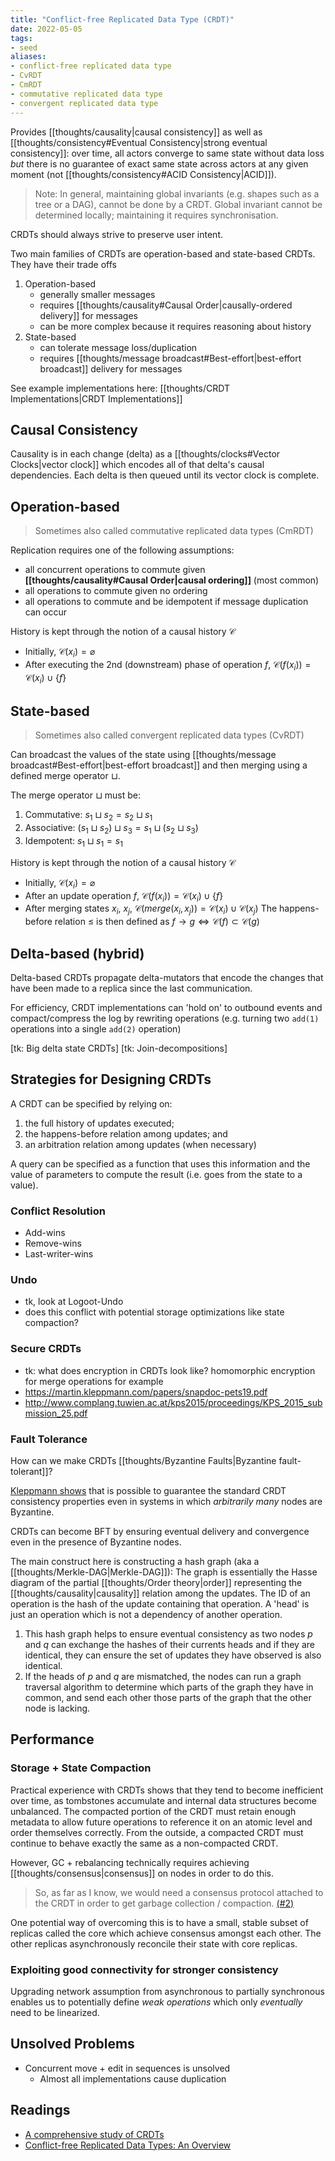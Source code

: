 ```yaml
---
title: "Conflict-free Replicated Data Type (CRDT)"
date: 2022-05-05
tags:
- seed
aliases:
- conflict-free replicated data type
- CvRDT
- CmRDT
- commutative replicated data type
- convergent replicated data type
---
```


Provides [[thoughts/causality|causal consistency]] as well as [[thoughts/consistency#Eventual Consistency|strong eventual consistency]]: over time, all actors converge to same state without data loss *but* there is no guarantee of exact same state across actors at any given moment (not [[thoughts/consistency#ACID Consistency|ACID]]).

> Note: In general, maintaining global invariants (e.g. shapes such as a tree or a DAG), cannot be done by a CRDT. Global invariant cannot be determined locally; maintaining it requires synchronisation.

CRDTs should always strive to preserve user intent.

Two main families of CRDTs are operation-based and state-based CRDTs. They have their trade offs
1. Operation-based
	- generally smaller messages
	- requires [[thoughts/causality#Causal Order|causally-ordered delivery]] for messages
	- can be more complex because it requires reasoning about history
2. State-based
	- can tolerate message loss/duplication 
	- requires [[thoughts/message broadcast#Best-effort|best-effort broadcast]] delivery for messages

See example implementations here: [[thoughts/CRDT Implementations|CRDT Implementations]]

## Causal Consistency
Causality is in each change (delta) as a [[thoughts/clocks#Vector Clocks|vector clock]] which encodes all of that delta's causal dependencies. Each delta is then queued until its vector clock is complete.

## Operation-based
> Sometimes also called commutative replicated data types (CmRDT)

Replication requires one of the following assumptions:
- all concurrent operations to commute given **[[thoughts/causality#Causal Order|causal ordering]]** (most common)
- all operations to commute given no ordering
- all operations to commute and be idempotent if message duplication can occur

History is kept through the notion of a causal history $\mathcal{C}$
- Initially, $\mathcal{C}(x_i) = \varnothing$
- After executing the 2nd (downstream) phase of operation $f$, $\mathcal{C}(f(x_i)) = \mathcal{C}(x_i) \cup \{ f \}$

## State-based
> Sometimes also called convergent replicated data types (CvRDT)

Can broadcast the values of the state using [[thoughts/message broadcast#Best-effort|best-effort broadcast]] and then merging using a defined merge operator $\sqcup$.

The merge operator $\sqcup$ must be:
1. Commutative: $s_1 \sqcup s_2 = s_2 \sqcup s_1$
2. Associative: $(s_1 \sqcup s_2) \sqcup s_3 = s_1 \sqcup (s_2 \sqcup s_3)$
3. Idempotent: $s_1 \sqcup s_1 = s_1$

History is kept through the notion of a causal history $\mathcal{C}$
- Initially, $\mathcal{C}(x_i) = \varnothing$
- After an update operation $f$, $\mathcal{C}(f(x_i)) = \mathcal{C}(x_i) \cup \{ f \}$
- After merging states $x_i$, $x_j$, $\mathcal{C}(merge(x_i, x_j)) = \mathcal{C}(x_i) \cup \mathcal{C}(x_j)$
The happens-before relation $\leq$ is then defined as $f \rightarrow g \iff \mathcal{C}(f) \subset \mathcal{C}(g)$

## Delta-based (hybrid)
Delta-based CRDTs propagate delta-mutators that encode the changes that have been made to a replica since the last communication.

For efficiency, CRDT implementations can 'hold on' to outbound events and compact/compress the log by rewriting operations (e.g. turning two `add(1)` operations into a single `add(2)` operation)

[tk: Big delta state CRDTs]
[tk: Join-decompositions]

## Strategies for Designing CRDTs
A CRDT can be specified by relying on:
1. the full history of updates executed;
2. the happens-before relation among updates; and
3. an arbitration relation among updates (when necessary)

A query can be specified as a function that uses this information and the value of parameters to compute the result (i.e. goes from the state to a value).

### Conflict Resolution
- Add-wins
- Remove-wins
- Last-writer-wins

### Undo
- tk, look at Logoot-Undo
- does this conflict with potential storage optimizations like state compaction?

### Secure CRDTs
- tk: what does encryption in CRDTs look like? homomorphic encryption for merge operations for example
- https://martin.kleppmann.com/papers/snapdoc-pets19.pdf
- http://www.complang.tuwien.ac.at/kps2015/proceedings/KPS_2015_submission_25.pdf

### Fault Tolerance
How can we make CRDTs [[thoughts/Byzantine Faults|Byzantine fault-tolerant]]?

[Kleppmann shows](https://martin.kleppmann.com/papers/bft-crdt-papoc22.pdf) that is possible to guarantee the standard CRDT consistency properties even in systems in which *arbitrarily many* nodes are Byzantine.

CRDTs can become BFT by ensuring eventual delivery and convergence even in the presence of Byzantine nodes.

The main construct here is constructing a hash graph (aka a [[thoughts/Merkle-DAG|Merkle-DAG]]): The graph is essentially the Hasse diagram of the partial [[thoughts/Order theory|order]] representing the [[thoughts/causality|causality]] relation among the updates. The ID of an operation is the hash of the update containing that operation. A 'head' is just an operation which is not a dependency of another operation.
1. This hash graph helps to ensure eventual consistency as two nodes $p$ and $q$ can exchange the hashes of their currents heads and if they are identical, they can ensure the set of updates they have observed is also identical.
2. If the heads of $p$ and $q$ are mismatched, the nodes can run a graph traversal algorithm to determine which parts of the graph they have in common, and send each other those parts of the graph that the other node is lacking.

## Performance
### Storage + State Compaction
Practical experience with CRDTs shows that they tend to become inefficient over time,
as tombstones accumulate and internal data structures become unbalanced. The compacted portion of the CRDT must retain enough metadata to allow future operations to reference it on an atomic level and order themselves correctly. From the outside, a compacted CRDT must continue to behave exactly the same as a non-compacted CRDT.

However, GC + rebalancing technically requires achieving [[thoughts/consensus|consensus]] on nodes in order to do this.


> So, as far as I know, we would need a consensus protocol attached to the CRDT in order to get garbage collection / compaction. [(#2)](https://github.com/ipfs-inactive/dynamic-data-and-capabilities/issues/2)

One potential way of overcoming this is to have a small, stable subset of replicas called the core which achieve consensus amongst each other. The other replicas asynchronously reconcile their state with core replicas.

### Exploiting good connectivity for stronger consistency
Upgrading network assumption from asynchronous to partially synchronous enables us to potentially define *weak operations* which only *eventually* need to be linearized.

## Unsolved Problems
- Concurrent move + edit in sequences is unsolved
	- Almost all implementations cause duplication

## Readings
- [A comprehensive study of CRDTs](https://hal.inria.fr/inria-00555588/document) 
- [Conflict-free Replicated Data Types: An Overview](https://arxiv.org/pdf/1806.10254.pdf)